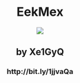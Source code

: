 <h1><center>EekMex</center></h1>

<center><img src="https://pbs.twimg.com/media/CHl1C6kUMAAQYZi.jpg:large"></center>

<h2><center>by Xe1GyQ</center></h2>
<h3><center>http://bit.ly/1jjvaQa</center></h3>

